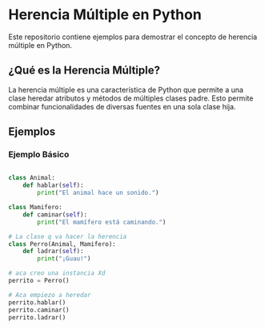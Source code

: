 # Herencia Múltiple en Python

Este repositorio contiene ejemplos para demostrar el concepto de herencia múltiple en Python.

## ¿Qué es la Herencia Múltiple?

La herencia múltiple es una característica de Python que permite a una clase heredar atributos y métodos de múltiples clases padre. Esto permite combinar funcionalidades de diversas fuentes en una sola clase hija.

## Ejemplos

### Ejemplo Básico

```Python

class Animal:
    def hablar(self):
        print("El animal hace un sonido.")

class Mamifero:
    def caminar(self):
        print("El mamífero está caminando.")

# La clase q va hacer la herencia 
class Perro(Animal, Mamifero):
    def ladrar(self):
        print("¡Guau!")

# aca creo una instancia Xd
perrito = Perro()

# Aca empiezo a heredar
perrito.hablar()  
perrito.caminar()  
perrito.ladrar() 